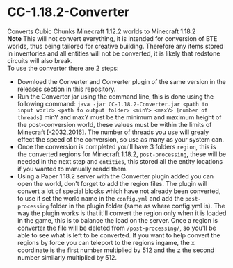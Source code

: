 # CC-1.18.2-Converter
Converts Cubic Chunks Minecraft 1.12.2 worlds to Minecraft 1.18.2\
**Note** This will not convert everything, it is intended for conversion of BTE worlds, thus being tailored for creative building. Therefore any items stored in inventories and all entities will not be converted, it is likely that redstone circuits will also break.\
To use the converter there are 2 steps:
- Download the Converter and Converter plugin of the same version in the releases section in this repository.
- Run the Converter jar using the command line, this is done using the following command: `java -jar CC-1.18.2-Converter.jar <path to input world> <path to output folder> <minY> <maxY> [number of threads]` minY and maxY must be the minimum and maximum height of the post-conversion world, these values must be within the limits of Minecraft [-2032,2016]. The number of threads you use will grealy effect the speed of the conversion, so use as many as your system can.
- Once the conversion is completed you'll have 3 folders `region`, this is the converted regions for Minecraft 1.18.2, `post-processing`, these will be needed in the next step and `entities`, this stored all the entity locations if you wanted to manually readd them.
- Using a Paper 1.18.2 server with the Converter plugin added you can open the world, don't forget to add the region files. The plugin will convert a lot of special blocks which have not already been converted, to use it set the world name in the `config.yml` and add the `post-processing` folder in the plugin folder (same as where config.yml is). The way the plugin works is that it'll convert the region only when it is loaded in the game, this is to balance the load on the server. Once a region is converter the file will be deleted from `/post-processing/`, so you'll be able to see what is left to be converted. If you want to help convert the regions by force you can teleport to the regions ingame, the x coordinate is the first number multiplied by 512 and the z the second number similarly multiplied by 512.
